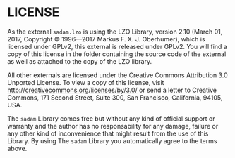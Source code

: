 # LICENSE

As the external `sadam.lzo` is using the LZO Library, version 2.10 (March 01, 2017, Copyright &copy; 1996&mdash;2017 Markus F. X. J. Oberhumer), which is licensed under GPLv2, this external is released under GPLv2. You will find a copy of this license in the folder containing the source code of the external as well as attached to the copy of the LZO library.

All other externals are licensed under the Creative Commons Attribution 3.0 Unported License. To view a copy of this license, visit http://creativecommons.org/licenses/by/3.0/ or send a letter to Creative Commons, 171 Second Street, Suite 300, San Francisco, California, 94105, USA.

The `sadam` Library comes free but without any kind of official support or warranty and the author has no responsability for any damage, failure or any other kind of inconvenience that might result from the use of this Library. By using The `sadam` Library you automatically agree to the terms above.
